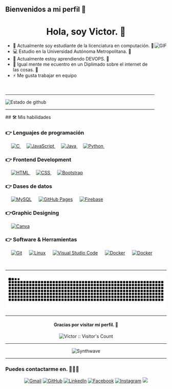 ## Bienvenidos a mi perfil 👋

<!--
**VictorSosa-dev/VictorSosa-dev** is a ✨ _special_ ✨ repository because its `README.md` (this file) appears on your GitHub profile. -->
<p>
  <h1 align="center"><b>Hola, soy Victor. 👋</b></h1>
</p>
<img align="right" height="270px" alt="GIF" src="https://i.pinimg.com/originals/e4/26/70/e426702edf874b181aced1e2fa5c6cde.gif" />

- 🔭 Actualmente soy estudiante de la licenciatura en computación. 🤔
- 💻 Estudio en la Universidad Autónoma Metropolitana. 🙂
- 🌱 Actualmente estoy aprendiendo DEVOPS. 🐳
- 🎈 Igual mente me ecuentro en un Diplimado sobre el internet de las cosas. 📱
- ⚡ Me gusta trabajar en equipo

<br><hr>

![Estado de github](https://github-readme-stats.vercel.app/api?username=VictorSosa-dev&show_icons=true&hide_border=true)



<hr/>
## 🛠️ Mis habilidades

### 👉 Lenguajes de programación

<p align="left"> 
  &emsp; 
  <a href="https://www.cprogramming.com/" target="_blank"> 
    <img alt="C" src="https://img.shields.io/badge/C%20-%232370ED.svg?logo=c&logoColor=white">
  </a> 
  &emsp;
  
  <a href="https://developer.mozilla.org/en-US/docs/Web/JavaScript" target="_blank"> 
     <img alt="JavaScript" src="https://img.shields.io/badge/JavaScript%20-%23F7DF1E.svg?logo=javascript&logoColor=black">
   </a>
  &emsp;
  <a href="https://www.java.com" target="_blank"> 
    <img alt="Java" src="https://img.shields.io/badge/Java-%23007396.svg?logo=java&logoColor=white">
  </a>
  &emsp;
   <a href="https://www.python.org" target="_blank">
    <img alt="Python" src="https://img.shields.io/badge/Python%20-%2314354C.svg?logo=python&logoColor=white">
  </a>
  &emsp;
</p>

### 👉 Frontend Development
<p align="left"> 
  &emsp; 
  <a href="https://www.w3.org/html/" target="_blank"> 
   <img alt="HTML" src="https://img.shields.io/badge/HTML5%20-%23E34F26.svg?logo=html5&logoColor=white">
  </a>   
  &emsp;
  <a href="https://www.w3schools.com/css/" target="_blank">
    <img alt="CSS" src="https://img.shields.io/badge/CSS%20-%231572B6.svg?logo=css3&logoColor=white">
  </a> 
   &emsp;
  <a href="https://getbootstrap.com" target="_blank"> 
    <img alt="Bootstrap" src="https://img.shields.io/badge/Bootstrap-%23563D7C.svg?style=flat&logo=bootstrap&logoColor=white"/>
  </a>
</p>

### 👉 Dases de datos
<p align="left">
  &emsp;
    <a href="https://www.mysql.com/"><img alt="MySQL" src="https://img.shields.io/badge/-MySQL%20-9cd8db?logo=MySQL&style=flat-square"></a>
  &emsp;
    <a href="https://www.github.com"><img alt="GitHub Pages" src="https://img.shields.io/badge/GitHub%20Pages-%23327FC7.svg?style=flat&llogo=github&logoColor=white"></a>
   &emsp;
    <a href="https://dev.mysql.com/"><img alt="Firebase" src ="https://img.shields.io/badge/-MySQL%20server-e80532?logo=Microsoft%20SQL%20Server&style=flat-square"></a>
 </p>

### 👉Graphic Designing
<p align="left">
  &emsp;
  <a href="#">
  	<img alt="Canva" src="https://img.shields.io/badge/Canva-%2300C4CC.svg?style=flat&logo=Canva&logoColor=white"/>
  </a>
 </p>

 ### 👉 Software & Herramientas
 
<p>
  &emsp;
    <a href="https://git-scm.com/"><img alt="Git" src="https://img.shields.io/badge/Git%20-%23F05033.svg?logo=git&logoColor=white"></a>
  &emsp;
    <a href="#"><img alt="Linux" src="https://img.shields.io/badge/Linux-FCC624?style=flat&logo=linux&logoColor=black"></a>
  &emsp;
    <a href="https://code.visualstudio.com/"><img alt="Visual Studio Code" src="https://img.shields.io/badge/Visual%20Studio%20Code-0078d7.svg?logo=visual-studio-code&logoColor=white"></a>
  &emsp;
    <a href="https://hub.docker.com/"><img alt="Docker" src="https://img.shields.io/badge/-Docker-e0dbdb?logo=Docker&style=flat-square"></a>
  &emsp;
    <a href="https://github.com/"><img alt="Docker" src="https://img.shields.io/badge/-GitHub-black?logo=GitHub&style=flat-square"></a> 
</p>

<br/><hr/>
<!-- Don't Run Contribution Graph(Generate Snake) Action on your default Branch-->
![𝙶𝚒𝚝𝚑𝚞𝚋 𝙲𝚘𝚗𝚝𝚛𝚒𝚋𝚞𝚝𝚒𝚘𝚗 𝙶𝚛𝚊𝚙𝚑](https://github.com/JayantGoel001/JayantGoel001/blob/main/github-contribution-grid-snake.svg)
<!-- Don't Run Contribution Graph(Generate Snake) Action on your default Branch -->


<hr/>
<h4 align="center">Gracias por visitar mi perfil. 👀</h4>

<p align="center"><img src="https://profile-counter.glitch.me/{VictorSosa-de}/count.svg" alt="Victor :: Visitor's Count" /></p>

<hr/>

<p align="center"><img src="https://thumbs.gfycat.com/GoodnaturedFondGaur-size_restricted.gif" alt="Synthwave" height="300" width="500"></p>

<hr/>

###  Puedes contactarme en. 🙋🏼‍♂️
<p align="center">
	<a href="manuelsosapia@gmail.com"><img src="https://img.icons8.com/bubbles/50/000000/gmail.png" alt="Gmail"/></a>
	<a href="https://github.com/VictorSosa-dev"><img src="https://img.icons8.com/bubbles/50/000000/github.png" alt="GitHub"/></a>
	<a href="#"><img src="https://img.icons8.com/bubbles/50/000000/linkedin.png" alt="LinkedIn"/></a>
	<a href="https://www.facebook.com/victormanuel.sosapina/"><img src="https://img.icons8.com/bubbles/50/000000/facebook-new.png" alt="Facebook"/></a>
	<a href="https://www.instagram.com/victor.sosa.1/"><img src="https://img.icons8.com/bubbles/50/000000/instagram.png" alt="Instagram"/></a>
	<a href="https://twitter.com/"><img src="https://img.icons8.com/bubbles/50/000000/twitter.png"/></a>
</p>


